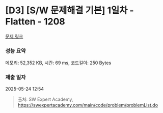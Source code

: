 # [D3] [S/W 문제해결 기본] 1일차 - Flatten - 1208 

[문제 링크](https://swexpertacademy.com/main/code/problem/problemDetail.do?contestProbId=AV139KOaABgCFAYh) 

### 성능 요약

메모리: 52,352 KB, 시간: 69 ms, 코드길이: 250 Bytes

### 제출 일자

2025-05-24 12:54



> 출처: SW Expert Academy, https://swexpertacademy.com/main/code/problem/problemList.do